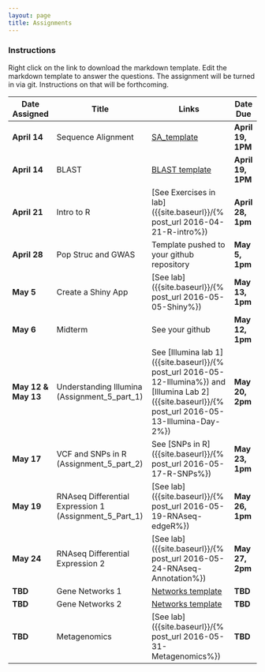 ```yaml
---
layout: page
title: Assignments
---
```


### Instructions

Right click on the link to download the markdown template.  Edit the markdown template to answer the questions.  The assignment will be turned in via git.  Instructions on that will be forthcoming.

| Date Assigned | Title              | Links                                        | Date Due       |
|---------------|--------------------|----------------------------------------------|----------------|
| __April 14__  | Sequence Alignment | [SA_template](Assignment_1.5_SA_template.md) | __April 19, 1PM__  |
| __April 14__  | BLAST              | [BLAST template](assignment2-worksheet.md)   | __April 19, 1PM__  |
| __April 21__  | Intro to R         | [See Exercises in lab]({{site.baseurl}}/{% post_url 2016-04-21-R-intro%}) | __April 28, 1pm__  |
| __April 28__  | Pop Struc and GWAS | Template pushed to your github repository    | __May 5, 1pm__ |
| __May 5__       | Create a Shiny App | [See lab]({{site.baseurl}}/{% post_url 2016-05-05-Shiny%}) | __May 13, 1pm__ |
| __May 6__     | Midterm             | See your github                             | __May 12, 1pm__ |
| __May 12 & May 13__ | Understanding Illumina (Assignment_5_part_1)| See [Illumina lab 1]({{site.baseurl}}/{% post_url 2016-05-12-Illumina%}) and [Illumina Lab 2]({{site.baseurl}}/{% post_url 2016-05-13-Illumina-Day-2%})  | __May 20, 2pm__ |
| __May 17__ | VCF and SNPs in R (Assignment_5_part_2)| See [SNPs in R]({{site.baseurl}}/{% post_url 2016-05-17-R-SNPs%}) | __May 23, 1pm__ |
| __May 19__       | RNAseq Differential Expression 1 (Assignment_5_Part_1) | [See lab]({{site.baseurl}}/{% post_url 2016-05-19-RNAseq-edgeR%}) | __May 26, 1pm__ |
| __May 24__       | RNAseq Differential Expression 2 |  [See lab]({{site.baseurl}}/{% post_url 2016-05-24-RNAseq-Annotation%})| __May 27, 2pm__ |
| __TBD__       | Gene Networks 1 | [Networks template](Assignment_7_template.Rmd)          | __TBD__ |
| __TBD__       | Gene Networks 2 | [Networks template](Assignment_8_template.Rmd)          | __TBD__ |
| __TBD__       | Metagenomics | [See lab]({{site.baseurl}}/{% post_url 2016-05-31-Metagenomics%})          | __TBD__  |
